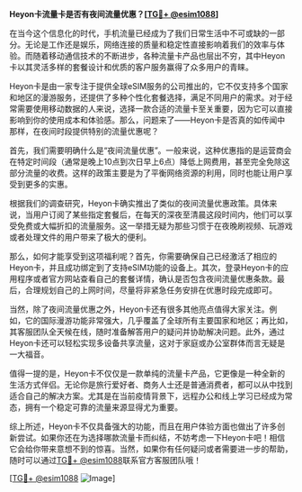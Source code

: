 **Heyon卡流量卡是否有夜间流量优惠？[[TG💪+ @esim1088](https://t.me/s/esim1088)]**

在当今这个信息化的时代，手机流量已经成为了我们日常生活中不可或缺的一部分。无论是工作还是娱乐，网络连接的质量和稳定性直接影响着我们的效率与体验。而随着移动通信技术的不断进步，各种流量卡产品也层出不穷，其中Heyon卡以其灵活多样的套餐设计和优质的客户服务赢得了众多用户的青睐。

Heyon卡是由一家专注于提供全球eSIM服务的公司推出的，它不仅支持多个国家和地区的漫游服务，还提供了多种个性化套餐选择，满足不同用户的需求。对于经常需要使用移动数据的人来说，选择一款合适的流量卡至关重要，因为它可以直接影响到你的使用成本和体验感。那么，问题来了——Heyon卡是否真的如传闻中那样，在夜间时段提供特别的流量优惠呢？

首先，我们需要明确什么是“夜间流量优惠”。一般来说，这种优惠指的是运营商会在特定时间段（通常是晚上10点到次日早上6点）降低上网费用，甚至完全免除这部分流量的收费。这样的政策主要是为了平衡网络资源的利用，同时也能让用户享受到更多的实惠。

根据我们的调查研究，Heyon卡确实推出了类似的夜间流量优惠政策。具体来说，当用户订阅了某些指定套餐后，在每天的深夜至清晨这段时间内，他们可以享受免费或大幅折扣的流量服务。这一举措无疑为那些习惯于在夜晚刷视频、玩游戏或者处理文件的用户带来了极大的便利。

那么，如何才能享受到这项福利呢？首先，你需要确保自己已经激活了相应的Heyon卡，并且成功绑定到了支持eSIM功能的设备上。其次，登录Heyon卡的应用程序或者官方网站查看自己的套餐详情，确认是否包含夜间流量优惠条款。最后，合理规划自己的上网时间，尽量将非紧急任务安排在优惠时段完成即可。

当然，除了夜间流量优惠之外，Heyon卡还有很多其他亮点值得大家关注。例如，它的国际漫游功能非常强大，几乎覆盖了全球所有主要国家和地区；再比如，其客服团队全天候在线，随时准备解答用户的疑问并协助解决问题。此外，通过Heyon卡还可以轻松实现多设备共享流量，这对于家庭或办公室群体而言无疑是一大福音。

值得一提的是，Heyon卡不仅仅是一款单纯的流量卡产品，它更像是一种全新的生活方式伴侣。无论你是旅行爱好者、商务人士还是普通消费者，都可以从中找到适合自己的解决方案。尤其是在当前疫情背景下，远程办公和线上学习已经成为常态，拥有一个稳定可靠的流量来源显得尤为重要。

综上所述，Heyon卡不仅具备强大的功能，而且在用户体验方面也做出了许多创新尝试。如果你还在为选择哪款流量卡而纠结，不妨考虑一下Heyon卡吧！相信它会给你带来意想不到的惊喜。当然，如果你有任何疑问或者需要进一步的帮助，随时可以通过[TG💪+ @esim1088](https://t.me/s/esim1088)联系官方客服团队哦！

[[TG💪+ @esim1088](https://t.me/s/esim1088) ![Image](https://i.postimg.cc/4NQfJmqS/Snipaste-2025-05-13-00-14-12.png)]